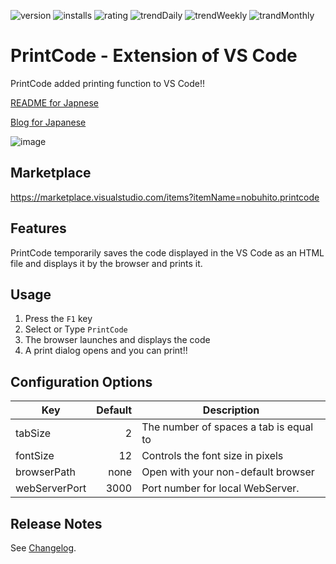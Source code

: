 ![version](https://vsmarketplacebadge.apphb.com/version-short/nobuhito.printcode.svg)
![installs](https://vsmarketplacebadge.apphb.com/installs-short/nobuhito.printcode.svg)
![rating](https://vsmarketplacebadge.apphb.com/rating-short/nobuhito.printcode.svg)
![trendDaily](https://vsmarketplacebadge.apphb.com/trending-daily/nobuhito.printcode.svg)
![trendWeekly](https://vsmarketplacebadge.apphb.com/trending-weekly/nobuhito.printcode.svg)
![trandMonthly](https://vsmarketplacebadge.apphb.com/trending-monthly/nobuhito.printcode.svg)

# PrintCode - Extension of VS Code

PrintCode added printing function to VS Code!!

[README for Japnese](https://github.com/nobuhito/vscode.printcode/blob/master/README.ja.md)

[Blog for Japanese](https://about.gitlab.com/2017/12/04/illustrations-and-icons-on-gitlab-com/)

![image](https://raw.githubusercontent.com/nobuhito/vscode.printcode/master/printcode.gif?raw=true)

## Marketplace

https://marketplace.visualstudio.com/items?itemName=nobuhito.printcode

## Features

PrintCode temporarily saves the code displayed in the VS Code as an HTML file and displays it by the browser and prints it.

## Usage

1. Press the `F1` key
2. Select or Type `PrintCode`
3. The browser launches and displays the code
4. A print dialog opens and you can print!!

## Configuration Options

Key           | Default | Description
--------------|--------:|-------------
tabSize       |       2 | The number of spaces a tab is equal to
fontSize      |      12 | Controls the font size in pixels
browserPath   |    none | Open with your non-default browser
webServerPort |    3000 | Port number for local WebServer.

## Release Notes

See [Changelog](https://github.com/nobuhito/vscode.printcode/blob/master/CHANGELOG.md).
